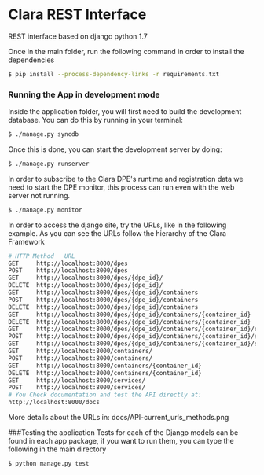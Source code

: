 
# Clara REST Interface

REST interface based on django python 1.7

Once in the main folder, run the following command in order to install the dependencies

```sh
$ pip install --process-dependency-links -r requirements.txt
```

### Running the App in development mode
Inside the application folder, you will first need to build the development database. You can do this by running in your terminal:

```sh
$ ./manage.py syncdb
```
Once this is done, you can start the development server by doing:

```sh
$ ./manage.py runserver
```

In order to subscribe to the Clara DPE's runtime and registration data we need to start the DPE monitor, this process can run even with the web server not running.   

```sh
$ ./manage.py monitor
```

In order to access the django site, try the URLs, like in the following example. As you can see the URLs follow the hierarchy of the Clara Framework 

```sh
# HTTP Method	URL
GET 	http://localhost:8000/dpes
POST    http://localhost:8000/dpes
GET 	http://localhost:8000/dpes/{dpe_id}/
DELETE  http://localhost:8000/dpes/{dpe_id}/
GET 	http://localhost:8000/dpes/{dpe_id}/containers
POST 	http://localhost:8000/dpes/{dpe_id}/containers
DELETE  http://localhost:8000/dpes/{dpe_id}/containers
GET		http://localhost:8000/dpes/{dpe_id}/containers/{container_id}
DELETE  http://localhost:8000/dpes/{dpe_id}/containers/{container_id}
GET		http://localhost:8000/dpes/{dpe_id}/containers/{container_id}/services/
POST	http://localhost:8000/dpes/{dpe_id}/containers/{container_id}/services/
GET 	http://localhost:8000/dpes/{dpe_id}/containers/{container_id}/services/{service_id}
GET		http://localhost:8000/containers/
POST    http://localhost:8000/containers/
GET		http://localhost:8000/containers/{container_id}
DELETE	http://localhost:8000/containers/{container_id}
GET		http://localhost:8000/services/
POST	http://localhost:8000/services/
# You Check documentation and test the API directly at:
http://localhost:8000/docs
```
More details about the URLs in: docs/API-current_urls_methods.png

###Testing the application
Tests for each of the Django models can be found in each app package, if you want to run them, you can type the following in the main directory

```sh
$ python manage.py test
```
